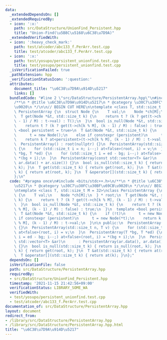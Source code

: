 ```yaml
---
data:
  _extendedDependsOn: []
  _extendedRequiredBy:
  - icon: ':x:'
    path: src/DataStructure/UnionFind_Persistent.hpp
    title: "Union-Find(\u5B8C\u5168\u6C38\u7D9A)"
  _extendedVerifiedWith:
  - icon: ':heavy_check_mark:'
    path: test/atcoder/abc133_f.PerArr.test.cpp
    title: test/atcoder/abc133_f.PerArr.test.cpp
  - icon: ':x:'
    path: test/yosupo/persistent_unionfind.test.cpp
    title: test/yosupo/persistent_unionfind.test.cpp
  _isVerificationFailed: true
  _pathExtension: hpp
  _verificationStatusIcon: ':question:'
  attributes:
    document_title: "\u6C38\u7D9A\u914D\u5217"
    links: []
  bundledCode: "#line 2 \"src/DataStructure/PersistentArray.hpp\"\n#include <bits/stdc++.h>\n\
    /**\n * @title \u6C38\u7D9A\u914D\u5217\n * @category \u30C7\u30FC\u30BF\u69CB\
    \u9020\n */\n\n// BEGIN CUT HERE\n\ntemplate <class T, std::size_t M = 32>\nclass\
    \ PersistentArray {\n  struct Node {\n    T val;\n    Node *ch[M];\n  } * root;\n\
    \  T get(Node *&t, std::size_t k) {\n    return t ? (k ? get(t->ch[k % M], (k\
    \ - 1) / M) : t->val) : T();\n  }\n  bool is_null(Node *&t, std::size_t k) {\n\
    \    return t ? (k ? get(t->ch[k % M], (k - 1) / M) : false) : true;\n  }\n  template\
    \ <bool persistent = true>\n  T &at(Node *&t, std::size_t k) {\n    if (!t)\n\
    \      t = new Node();\n    else if constexpr (persistent)\n      t = new Node(*t);\n\
    \    return k ? at<persistent>(t->ch[k % M], (k - 1) / M) : t->val;\n  }\n\n public:\n\
    \  PersistentArray() : root(nullptr) {}\n  PersistentArray(std::size_t n, T v)\
    \ {\n    for (std::size_t i = n; i--;) at<false>(root, i) = v;\n  }\n  PersistentArray(T\
    \ *bg, T *ed) {\n    for (std::size_t i = ed - bg; i--;) at<false>(root, i) =\
    \ *(bg + i);\n  }\n  PersistentArray(const std::vector<T> &ar)\n      : PersistentArray(ar.data(),\
    \ ar.data() + ar.size()) {}\n  bool is_null(std::size_t k) { return is_null(root,\
    \ k); }\n  T get(std::size_t k) { return get(root, k); }\n  T &at(std::size_t\
    \ k) { return at(root, k); }\n  T &operator[](std::size_t k) { return at(k); }\n\
    };\n"
  code: "#pragma once\n#include <bits/stdc++.h>\n/**\n * @title \u6C38\u7D9A\u914D\
    \u5217\n * @category \u30C7\u30FC\u30BF\u69CB\u9020\n */\n\n// BEGIN CUT HERE\n\
    \ntemplate <class T, std::size_t M = 32>\nclass PersistentArray {\n  struct Node\
    \ {\n    T val;\n    Node *ch[M];\n  } * root;\n  T get(Node *&t, std::size_t\
    \ k) {\n    return t ? (k ? get(t->ch[k % M], (k - 1) / M) : t->val) : T();\n\
    \  }\n  bool is_null(Node *&t, std::size_t k) {\n    return t ? (k ? get(t->ch[k\
    \ % M], (k - 1) / M) : false) : true;\n  }\n  template <bool persistent = true>\n\
    \  T &at(Node *&t, std::size_t k) {\n    if (!t)\n      t = new Node();\n    else\
    \ if constexpr (persistent)\n      t = new Node(*t);\n    return k ? at<persistent>(t->ch[k\
    \ % M], (k - 1) / M) : t->val;\n  }\n\n public:\n  PersistentArray() : root(nullptr)\
    \ {}\n  PersistentArray(std::size_t n, T v) {\n    for (std::size_t i = n; i--;)\
    \ at<false>(root, i) = v;\n  }\n  PersistentArray(T *bg, T *ed) {\n    for (std::size_t\
    \ i = ed - bg; i--;) at<false>(root, i) = *(bg + i);\n  }\n  PersistentArray(const\
    \ std::vector<T> &ar)\n      : PersistentArray(ar.data(), ar.data() + ar.size())\
    \ {}\n  bool is_null(std::size_t k) { return is_null(root, k); }\n  T get(std::size_t\
    \ k) { return get(root, k); }\n  T &at(std::size_t k) { return at(root, k); }\n\
    \  T &operator[](std::size_t k) { return at(k); }\n};"
  dependsOn: []
  isVerificationFile: false
  path: src/DataStructure/PersistentArray.hpp
  requiredBy:
  - src/DataStructure/UnionFind_Persistent.hpp
  timestamp: '2021-11-15 21:42:56+09:00'
  verificationStatus: LIBRARY_SOME_WA
  verifiedWith:
  - test/yosupo/persistent_unionfind.test.cpp
  - test/atcoder/abc133_f.PerArr.test.cpp
documentation_of: src/DataStructure/PersistentArray.hpp
layout: document
redirect_from:
- /library/src/DataStructure/PersistentArray.hpp
- /library/src/DataStructure/PersistentArray.hpp.html
title: "\u6C38\u7D9A\u914D\u5217"
---
```

